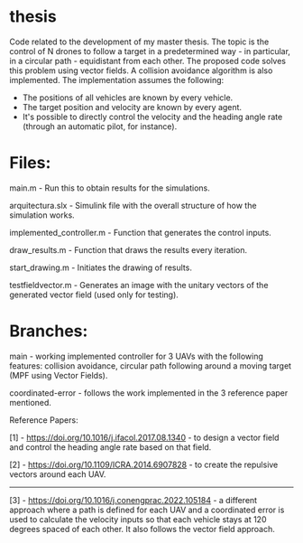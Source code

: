 # thesis
Code related to the development of my master thesis. The topic is the control of N drones to follow a target in a predetermined way - in particular, in a circular path - equidistant from each other. The proposed code solves this problem using vector fields. A collision avoidance algorithm is also implemented.
The implementation assumes the following: 

- The positions of all vehicles are known by every vehicle. 
- The target position and velocity are known by every agent.
- It's possible to directly control the velocity and the heading angle rate (through an automatic pilot, for instance).

# Files:

main.m - Run this to obtain results for the simulations.

arquitectura.slx - Simulink file with the overall structure of how the simulation works.

implemented_controller.m - Function that generates the control inputs.

draw_results.m - Function that draws the results every iteration.

start_drawing.m - Initiates the drawing of results.

testfieldvector.m - Generates an image with the unitary vectors of the generated vector field (used only for testing).

# Branches:

main - working implemented controller for 3 UAVs with the following features: collision avoidance, circular path following around a moving target (MPF using Vector Fields).

coordinated-error - follows the work implemented in the 3 reference paper mentioned. 

Reference Papers:

[1] - https://doi.org/10.1016/j.ifacol.2017.08.1340 - to design a vector field and control the heading angle rate based on that field. 

[2] - https://doi.org/10.1109/ICRA.2014.6907828 - to create the repulsive vectors around each UAV.

----------------------------------------------------------------------------------------------------------------------------

[3] - https://doi.org/10.1016/j.conengprac.2022.105184 - a different approach where a path is defined for each UAV and a coordinated error is used to calculate the velocity inputs so that each vehicle stays at 120 degrees spaced of each other. It also follows the vector field approach.
